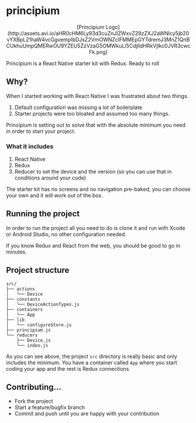 # principium

<div style="text-align: center">
  [Principium Logo](http://assets.avi.io/aHR0cHM6Ly93d3cuZnJlZWxvZ29zZXJ2aWNlcy5jb20vYXBpL21haW4vcGgvempIbDJsZ2VmOWNZclFMMEpGYTdremJ3MnZ1QnBCUkhuUmpQMERwOU9YZEU5ZzVzaG5OMWkuLi5CdjlldHRkVjlkc0JVR3cwcFk.png)
</div>

Principium is a React Native starter kit with Redux. Ready to roll

## Why?

When I started working with React Native I was frustrated about two things.
1. Default configuration was missing a lot of boilerplate
2. Starter projects were too bloated and assumed too many things.

Principium is setting out to solve that with the absolute minimum you need in
order to start your project.

### What it includes

1. React Native
2. Redux
3. Reducer to set the device and the version (so you can use that in conditions
   around your code)


The starter kit has no screens and no navigation pre-baked, you can choose your
own and it will work out of the box.

## Running the project

In order to run the project all you need to do is clone it and run with Xcode
or Android Studio, no other configuration needed.

If you know Redux and React from the web, you should be good to go in minutes.

## Project structure

```
src/
├── actions
│   └── Device
├── constants
│   └── DeviceActionTypes.js
├── containers
│   └── App
├── lib
│   └── configureStore.js
├── principium.js
└── reducers
    ├── Device.js
    └── index.js
```

As you can see above, the project `src` directory is really basic and only
includes the minimum. You have a container called `App` where you start coding
your app and the rest is Redux connections.



## Contributing...

* Fork the project
* Start a feature/bugfix branch
* Commit and push until you are happy with your contribution
